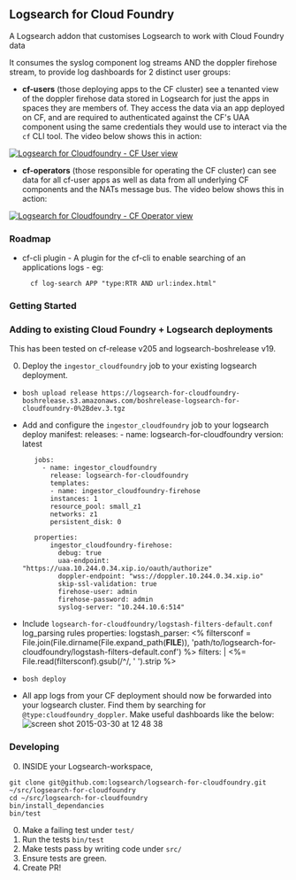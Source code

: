 ## Logsearch for Cloud Foundry

A Logsearch addon that customises Logsearch to work with Cloud Foundry data

It consumes the syslog component log streams AND the doppler firehose stream, to provide log dashboards for 2 distinct user groups:

* **cf-users** (those deploying apps to the CF cluster) see a tenanted view of the doppler firehose data stored in Logsearch for just the apps in spaces they are members of.  They access the data via an app deployed on CF, and are required to authenticated against the CF's UAA component using the same credentials they would use to interact via the `cf` CLI tool.
The video below shows this in action:

[![Logsearch for Cloudfoundry - CF User view](https://cloud.githubusercontent.com/assets/227505/7177797/848e43a4-e421-11e4-912a-8803c1864cc1.png)](https://youtu.be/M-ODQwm98YM)

* **cf-operators** (those responsible for operating the CF cluster) can see data for all cf-user apps as well as data from all underlying CF components and the NATs message bus.
The video below shows this in action:

[![Logsearch for Cloudfoundry - CF Operator view](https://cloud.githubusercontent.com/assets/227505/7177840/d32fa890-e421-11e4-9127-dd2ce2ef36b9.png)](https://youtu.be/gWfoHCQUixM)

### Roadmap

* cf-cli plugin - A plugin for the cf-cli to enable searching of an applications logs - eg:

        cf log-search APP "type:RTR AND url:index.html"


### Getting Started

### Adding to existing Cloud Foundry + Logsearch deployments

This has been tested on cf-release v205 and logsearch-boshrelease v19.

0.  Deploy the `ingestor_cloudfoundry` job to your existing logsearch deployment.

  * `bosh upload release https://logsearch-for-cloudfoundry-boshrelease.s3.amazonaws.com/boshrelease-logsearch-for-cloudfoundry-0%2Bdev.3.tgz`
  * Add and configure the `ingestor_cloudfoundry` job to your logsearch deploy manifest:
           releases:
  	          - name: logsearch-for-cloudfoundry
                version: latest

           jobs:
             - name: ingestor_cloudfoundry
               release: logsearch-for-cloudfoundry
               templates:
               - name: ingestor_cloudfoundry-firehose
               instances: 1
               resource_pool: small_z1
               networks: z1
               persistent_disk: 0

           properties:
               ingestor_cloudfoundry-firehose:
                 debug: true
                 uaa-endpoint: "https://uaa.10.244.0.34.xip.io/oauth/authorize"
                 doppler-endpoint: "wss://doppler.10.244.0.34.xip.io"
                 skip-ssl-validation: true
                 firehose-user: admin
                 firehose-password: admin
                 syslog-server: "10.244.10.6:514"

   * Include `logsearch-for-cloudfoundry/logstash-filters-default.conf` log_parsing rules
           properties:
             logstash_parser:
           <% filtersconf = File.join(File.dirname(File.expand_path(__FILE__)), 'path/to/logsearch-for-  cloudfoundry/logstash-filters-default.conf') %>
                filters: |
                        <%= File.read(filtersconf).gsub(/^/, '            ').strip %>

   * `bosh deploy`
   * All app logs from your CF deployment should now be forwarded into your logsearch cluster.  Find them by searching for `@type:cloudfoundry_doppler`.  Make useful dashboards like the below:
   ![screen shot 2015-03-30 at 12 48 38](https://cloud.githubusercontent.com/assets/227505/6895741/236ac118-d6db-11e4-802d-19f548d323f5.png)

### Developing

0. INSIDE your Logsearch-workspace,

```
git clone git@github.com:logsearch/logsearch-for-cloudfoundry.git ~/src/logsearch-for-cloudfoundry
cd ~/src/logsearch-for-cloudfoundry
bin/install_dependancies
bin/test
```

0. Make a failing test under `test/`
0. Run the tests `bin/test`
0. Make tests pass by writing code under `src/`
0. Ensure tests are green.
0. Create PR!
